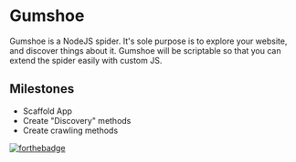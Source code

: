 # Gumshoe

Gumshoe is a NodeJS spider. It's sole purpose is to explore your website, and discover things about it. Gumshoe will be scriptable so that you can extend the spider easily with custom JS. 

## Milestones
* Scaffold App
* Create "Discovery" methods
* Create crawling methods

[![forthebadge](http://forthebadge.com/images/badges/certified-steve-bruhle.svg)](http://forthebadge.com)
